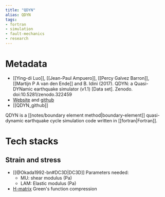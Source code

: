 ```yaml
---
title: "QDYN"
alias: QDYN
tags:
- fortran
- simulation
- fault-mechanics
- research
---
```


# Metadata
- [[Ying-di Luo]], [[Jean-Paul Ampuero]], [[Percy Galvez Barron]], [[Martijn P A van den Ende]] and B. Idini (2017). QDYN: a Quasi-DYNamic earthquake simulator (v1.1) [Data set]. Zenodo. doi:10.5281/zenodo.322459
- [Website](https://ydluo.github.io/qdyn) and [github](https://github.com/ydluo/qdyn)
- [[QDYN_github]]

QDYN is a [[notes/boundary element method|boundary-element]] quasi-dynamic earthquake cycle simulation code written in [[fortran|Fortran]]. 

# Tech stacks
## Strain and stress
- [[@Okada1992-bn#DC3D|DC3D]]
    Parameters needed:
    - MU: shear modulus (Pa)
    - LAM: Elastic modulus (Pa)
- [H-matrix](https://github.com/ambrad/hmmvp) Green's function compression
